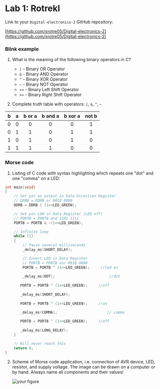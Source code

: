 # Lab 1: Rotrekl

Link to your `Digital-electronics-2` GitHub repository:

   [https://github.com/xrotre05/Digital-electronics-2](https://github.com/xrotre05/Digital-electronics-2)


### Blink example

1. What is the meaning of the following binary operators in C?
   * `|`    - Binary OR Operator
   * `&`    - Binary AND Operator
   * `^`    - Binary XOR Operator 
   * `~`    - Binary NOT Operator  
   * `<<`   - Binary Left Shift Operator
   * `>>`   - Binary Right Shift Operator

2. Complete truth table with operators: `|`, `&`, `^`, `~`

| **b** | **a** |**b or a** | **b and a** | **b xor a** | **not b** |
| :-: | :-: | :-: | :-: | :-: | :-: |
| 0 | 0 | 0 | 0 | 0 | 1 |
| 0 | 1 | 1 | 0 | 1 | 1 |
| 1 | 0 | 1 | 0 | 1 | 0 |
| 1 | 1 | 1 | 1 | 0 | 0 |


### Morse code

1. Listing of C code with syntax highlighting which repeats one "dot" and one "comma" on a LED:

```c
int main(void)
{
    // Set pin as output in Data Direction Register
    // DDRB = DDRB or 0010 0000
    DDRB = DDRB | (1<<LED_GREEN);

    // Set pin LOW in Data Register (LED off)
    // PORTB = PORTB and 1101 1111
    PORTB = PORTB & ~(1<<LED_GREEN);

    // Infinite loop
    while (1)
    {
        // Pause several milliseconds
        _delay_ms(SHORT_DELAY);

        // Invert LED in Data Register
        // PORTB = PORTB xor 0010 0000
        PORTB = PORTB ^ (1<<LED_GREEN);     //led on
        
        _delay_ms(DOT);                         //dot
       
       PORTB = PORTB ^ (1<<LED_GREEN);     //off
       
       _delay_ms(SHORT_DELAY);
       
       PORTB = PORTB ^ (1<<LED_GREEN);     //on
       
       _delay_ms(COMMA);                       // comma

       PORTB = PORTB ^ (1<<LED_GREEN);     //off
       
       _delay_ms(LONG_DELAY);
    }

    // Will never reach this
    return 0;
}
```


2. Scheme of Morse code application, i.e. connection of AVR device, LED, resistor, and supply voltage. The image can be drawn on a computer or by hand. Always name all components and their values!

   ![your figure]()
